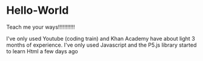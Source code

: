 # Hello-World
Teach me your ways!!!!!!!!!!!

I've only used Youtube (coding train) and Khan Academy 
have about light 3 months of experience.
I've only used Javascript and the P5.js library 
started to learn Html a few days ago
